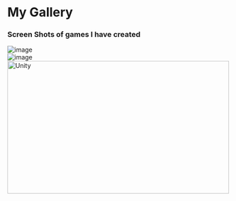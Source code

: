 

# My Gallery

### Screen Shots of games I have created
![image](https://lh3.googleusercontent.com/q77A2VtT7kMMawon3bpwksYxQaV5OpnyPPiZ4zVerztQXDcwDExT8nR0wgM696s3Bs-S=s170)
<br>
![image](https://lh3.googleusercontent.com/XLDNam00Hex_LJYNpeyQftImrkgfEmhA0mT5SBRDbfYJf9SvnT7U2JolMf1lgpWq3wK4E_I=s155)
<br>
<img src="https://lh3.googleusercontent.com/q77A2VtT7kMMawon3bpwksYxQaV5OpnyPPiZ4zVerztQXDcwDExT8nR0wgM696s3Bs-S=s170" alt="Unity" width="500" height="300">








